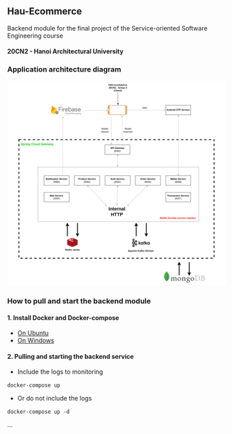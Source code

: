 ## Hau-Ecommerce
Backend module for the final project of the Service-oriented Software Engineering course
#### 20CN2 - Hanoi Architectural University

### Application architecture diagram
![alt text](System-design.png)
### How to pull and start the backend module

#### 1. Install Docker and Docker-compose
- [On Ubuntu](https://www.digitalocean.com/community/tutorials/how-to-install-and-use-docker-on-ubuntu-20-04)
- [On Windows](https://docs.docker.com/desktop/install/windows-install/#install-docker-desktop-on-windows)
#### 2. Pulling and starting the backend service
- Include the logs to monitoring
```
docker-compose up
```
- Or do not include the logs
```
docker-compose up -d
```
...
